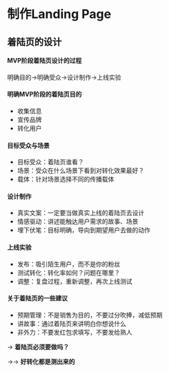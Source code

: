 # 制作Landing Page



## 着陆页的设计

#### MVP阶段着陆页设计的过程

明确目的→明确受众→设计制作→上线实验



#### 明确MVP阶段的着陆页目的

- 收集信息
- 宣传品牌
- 转化用户



#### 目标受众与场景

- 目标受众：着陆页谁看？
- 场景：受众在什么场景下看到对转化效果最好？
- 载体：针对场景选择不同的传播载体



#### 设计制作

- 真实文案：一定要当做真实上线的着陆页去设计
- 情感驱动：讲述能触达用户需求的故事、场景
- 埋下伏笔：目标明确，导向到期望用户去做的动作



#### 上线实验

- 发布：吸引陌生用户，而不是你的粉丝
- 测试转化：转化率如何？问题在哪里？
- 调整：复盘过程，重新调整，再次上线测试



#### 关于着陆页的一些建议

- 预期管理：不是销售为目的，不要过分吹捧，减低预期
- 讲故事：通过着陆页来讲明白你想说什么
- 非外力：不要发红包求填写，不要发给熟人



→ **着陆页必须要做吗？**

→→  **好转化都是测出来的**



